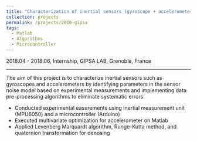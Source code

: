 ```yaml
---
title: "Characterization of inertial sensors (gyroscope + accelerometer)"
collection: projects
permalink: /projects/2018-gipsa
tags: 
  - Matlab
  - Algorithms
  - Microcontroller
---
```


2018.04 - 2018.06, Internship, GIPSA LAB, Grenoble, France


---

The aim of this project is to characterize inertial sensors such as gyroscopes and accelerometers by identifying parameters in the sensor noise model based on experimental measurements and implementing data pre-processing algorithms to eliminate systematic errors. 

* Conducted experimental easurements using inertial measurement unit (MPU6050) and a microcontroller (Arduino)
* Executed multivariate optimization for accelerometer on Matlab
* Applied Levenberg Marquardt algorithm, Runge-Kutta method, and quaternion transformation for denosing

